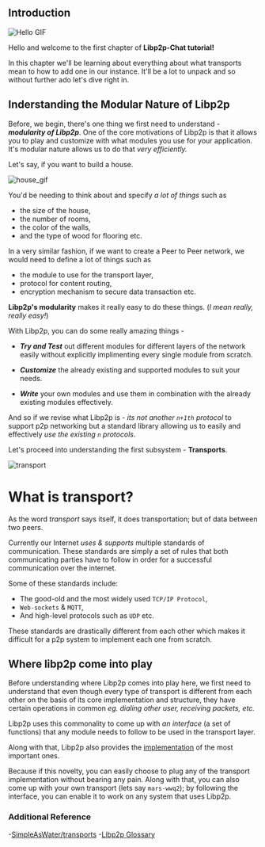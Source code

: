 ## Introduction

![Hello GIF](https://media.giphy.com/media/fTI9mBoWLef8k/giphy.gif)

Hello and welcome to the first chapter of **Libp2p-Chat tutorial!** 

In this chapter we'll be learning about everything about what transports mean to how to add one in our instance. It'll be a lot to unpack and so without further ado let's dive right in.

## Inderstanding the Modular Nature of Libp2p

Before, we begin, there's one thing we first need to understand - ***modularity of Libp2p***. One of the core motivations of Libp2p is that it allows you to play and customize with what modules you use for your application. It's modular nature allows us to do that _very efficiently._ 

Let's say, if you want to build a house. 

![house_gif](https://media.giphy.com/media/xT8qB5POKfq8lGclkQ/giphy.gif)

You'd be needing to think about and specify *a lot of things* such as 
- the size of the house, 
- the number of rooms, 
- the color of the walls, 
- and the type of wood for flooring etc.

In a very similar fashion, if we want to create a Peer to Peer network, we would need to define a lot of things such as 
- the module to use for the transport layer,
- protocol for content routing,
- encryption mechanism to secure data transaction etc. 

**Libp2p's modularity** makes it really easy to do these things. (_I mean really, really easy!_)

With Libp2p, you can do some really amazing things -
* ***Try and Test*** out different modules for different layers of the network easily without explicitly implimenting every single module from scratch.

* ***Customize*** the already existing and supported modules to suit your needs. 

* ***Write*** your own modules and use them in combination with the already existing modules effectively.

And so if we revise what Libp2p is - _its not another `n+1th` protocol_ to support p2p networking but a standard library allowing us to easily and effectively _use the existing `n` protocols_.

Let's proceed into understanding the first subsystem - **Transports**.

![transport](https://media.giphy.com/media/SGn5JVUaufbCLiGEiH/giphy.gif)

What is transport?
==================
As the word *transport* says itself, it does transportation; but of data between two peers. 

Currently our Internet *uses & supports* multiple standards of communication. These standards are simply a set of rules that both communicating parties have to follow in order for a successful communication over the internet. 

Some of these standards include:
- The good-old and the most widely used `TCP/IP Protocol`,
-  `Web-sockets` & `MQTT`, 
- And high-level protocols such as `UDP` etc.

These standards are drastically different from each other which makes it difficult for a p2p system to implement each one from scratch. 

## Where libp2p come into play

Before understanding where Libp2p comes into play here, we first need to understand that even though every type of transport is different from each other on the basis of its core implementation and structure, they have certain operations in common *eg. dialing other user, receiving packets, etc.*

Libp2p uses this commonality to come up with *an interface* (a set of functions) that any module needs to follow to be used in the transport layer. 

Along with that, Libp2p also provides the [implementation](https://github.com/libp2p/js-libp2p/blob/9ccab40fc81f0667cacba461cdeb42edf3e16c98/doc/CONFIGURATION.md#transport) of the most important ones. 	

Because if this novelty, you can easily choose to plug any of the transport implementation without bearing any pain. Along with that, you can also come up with your own transport (lets say `mars-wwq2`); by following the interface, you can enable it to work on any system that uses Libp2p.

### Additional Reference
-[SimpleAsWater/transports](https://simpleaswater.com/transport/)
-[Libp2p Glossary](https://simpleaswater.com/libp2p-glossary/)